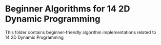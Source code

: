 # Beginner Algorithms for 14 2D Dynamic Programming
This folder contains beginner-friendly algorithm implementations related to 14 2D Dynamic Programming
